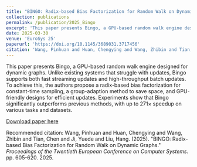 ```yaml
---
title: "BINGO: Radix-based Bias Factorization for Random Walk on Dynamic Graphs"
collection: publications
permalink: /publication/2025_Bingo
excerpt: 'This paper presents Bingo, a GPU-based random walk engine designed for dynamic graphs. Unlike existing systems that struggle with updates, Bingo supports both fast streaming updates and high-throughput batch updates. To achieve this, the authors propose a radix-based bias factorization for constant-time sampling, a group-adaption method to save space, and GPU-friendly designs for efficient updates. Experiments show that Bingo significantly outperforms previous methods, with up to 271× speedup on various tasks and datasets.'
date: 2025-03-30
venue: 'EuroSys 25'
paperurl: 'https://doi.org/10.1145/3689031.3717456'
citation: 'Wang, Pinhuan and Huan, Chengying and Wang, Zhibin and Tian, Chen and Ji, Yuede and Liu, Hang. (2025). &quot;BINGO: Radix-based Bias Factorization for Random Walk on Dynamic Graphs.&quot; <i>Proceedings of the Twentieth European Conference on Computer Systems</i>. pp. 605-620. 2025.'
---
```

This paper presents Bingo, a GPU-based random walk engine designed for dynamic graphs. Unlike existing systems that struggle with updates, Bingo supports both fast streaming updates and high-throughput batch updates. To achieve this, the authors propose a radix-based bias factorization for constant-time sampling, a group-adaption method to save space, and GPU-friendly designs for efficient updates. Experiments show that Bingo significantly outperforms previous methods, with up to 271× speedup on various tasks and datasets.

[Download paper here](http://academicpages.github.io/files/paper2.pdf)

Recommended citation: Wang, Pinhuan and Huan, Chengying and Wang, Zhibin and Tian, Chen and Ji, Yuede and Liu, Hang. (2025). "BINGO: Radix-based Bias Factorization for Random Walk on Dynamic Graphs." <i>Proceedings of the Twentieth European Conference on Computer Systems</i>. pp. 605-620. 2025.
